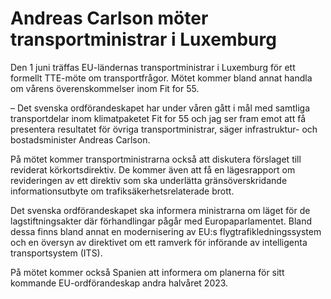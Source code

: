 # Andreas Carlson möter transportministrar i Luxemburg

Den 1 juni träffas EU-ländernas transportministrar i Luxemburg för ett formellt TTE-möte om transportfrågor. Mötet kommer bland annat handla om vårens överenskommelser inom Fit for 55.

– Det svenska ordförandeskapet har under våren gått i mål med samtliga transportdelar inom klimatpaketet Fit for 55 och jag ser fram emot att få presentera resultatet för övriga transportministrar, säger infrastruktur- och bostadsminister Andreas Carlson.

På mötet kommer transportministrarna också att diskutera förslaget till reviderat körkortsdirektiv. De kommer även att få en lägesrapport om revideringen av ett direktiv som ska underlätta gränsöverskridande informationsutbyte om trafiksäkerhetsrelaterade brott.

Det svenska ordförandeskapet ska informera ministrarna om läget för de lagstiftningsakter där förhandlingar pågår med Europaparlamentet. Bland dessa finns bland annat en modernisering av EU:s flygtrafikledningssystem och en översyn av direktivet om ett ramverk för införande av intelligenta transportsystem (ITS).

På mötet kommer också Spanien att informera om planerna för sitt kommande EU-ordförandeskap andra halvåret 2023.
